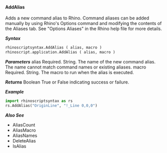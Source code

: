 #### AddAlias

Adds a new command alias to Rhino. Command aliases can be added manually by using Rhino's Options command and modifying the contents of the Aliases tab. See "Options Aliases" in the Rhino help file for more details.  

***Syntax***
```python
rhinoscriptsyntax.AddAlias ( alias, macro )
rhinoscript.application.AddAlias ( alias, macro )
```

***Parameters***
alias Required.  String.  The name of the new command alias. The name cannot match command names or existing aliases.
macro Required.  String.  The macro to run when the alias is executed.

***Returns***
Boolean True or False indicating success or failure.

***Example***
```python
import rhinoscriptsyntax as rs
rs.AddAlias("OriginLine", "!_Line 0,0,0")
```
 
***Also See***
  - AliasCount
  - AliasMacro
  - AliasNames
  - DeleteAlias
  - IsAlias
